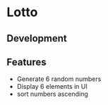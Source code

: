 # Lotto

## Development


## Features

* Generate 6 random numbers
* Display 6 elements in UI
* sort numbers ascending
